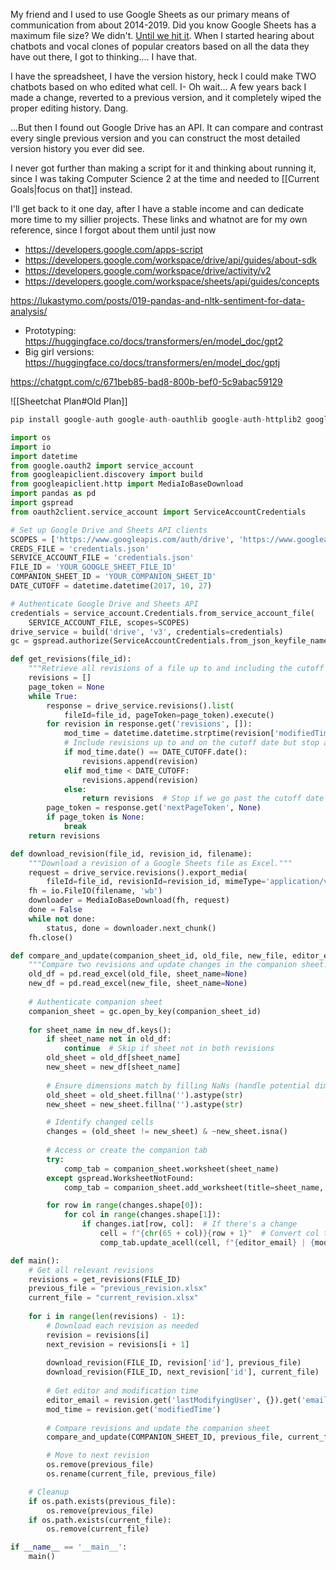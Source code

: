 My friend and I used to use Google Sheets as our primary means of communication from about 2014-2019. Did you know Google Sheets has a maximum file size? We didn't. [Until we hit it](https://support.google.com/drive/answer/37603?hl=en#:~:text=Up%20to%2010%20million%20cells%20or%2018%2C278%20columns%20(column%20ZZZ)%20for%20spreadsheets%20that%20are%20created%20in%20or%20converted%20to%20Google%20Sheets.).  When I started hearing about chatbots and vocal clones of popular creators based on all the data they have out there, I got to thinking.... I have that.

I have the spreadsheet, I have the version history, heck I could make TWO chatbots based on who edited what cell. I- Oh wait... A few years back I made a change, reverted to a previous version, and it completely wiped the proper editing history. Dang.

...But then I found out Google Drive has an API. It can compare and contrast every single previous version and you can construct the most detailed version history you ever did see.

I never got further than making a script for it and thinking about running it, since I was taking Computer Science 2 at the time and needed to [[Current Goals|focus on that]] instead.

I'll get back to it one day, after I have a stable income and can dedicate more time to my sillier projects. These links and whatnot are for my own reference, since I forgot about them until just now

- https://developers.google.com/apps-script
- https://developers.google.com/workspace/drive/api/guides/about-sdk
- https://developers.google.com/workspace/drive/activity/v2
- https://developers.google.com/workspace/sheets/api/guides/concepts

https://lukastymo.com/posts/019-pandas-and-nltk-sentiment-for-data-analysis/

- Prototyping: https://huggingface.co/docs/transformers/en/model_doc/gpt2
- Big girl versions: https://huggingface.co/docs/transformers/en/model_doc/gptj

https://chatgpt.com/c/671beb85-bad8-800b-bef0-5c9abac59129

![[Sheetchat Plan#Old Plan]]

```python
pip install google-auth google-auth-oauthlib google-auth-httplib2 google-api-python-client pandas gspread oauth2client
```

```python
import os
import io
import datetime
from google.oauth2 import service_account
from googleapiclient.discovery import build
from googleapiclient.http import MediaIoBaseDownload
import pandas as pd
import gspread
from oauth2client.service_account import ServiceAccountCredentials

# Set up Google Drive and Sheets API clients
SCOPES = ['https://www.googleapis.com/auth/drive', 'https://www.googleapis.com/auth/spreadsheets']
CREDS_FILE = 'credentials.json'
SERVICE_ACCOUNT_FILE = 'credentials.json'
FILE_ID = 'YOUR_GOOGLE_SHEET_FILE_ID'
COMPANION_SHEET_ID = 'YOUR_COMPANION_SHEET_ID'
DATE_CUTOFF = datetime.datetime(2017, 10, 27)

# Authenticate Google Drive and Sheets API
credentials = service_account.Credentials.from_service_account_file(
    SERVICE_ACCOUNT_FILE, scopes=SCOPES)
drive_service = build('drive', 'v3', credentials=credentials)
gc = gspread.authorize(ServiceAccountCredentials.from_json_keyfile_name(CREDS_FILE, SCOPES))

def get_revisions(file_id):
    """Retrieve all revisions of a file up to and including the cutoff date."""
    revisions = []
    page_token = None
    while True:
        response = drive_service.revisions().list(
            fileId=file_id, pageToken=page_token).execute()
        for revision in response.get('revisions', []):
            mod_time = datetime.datetime.strptime(revision['modifiedTime'], '%Y-%m-%dT%H:%M:%S.%fZ')
            # Include revisions up to and on the cutoff date but stop after it
            if mod_time.date() == DATE_CUTOFF.date():
                revisions.append(revision)
            elif mod_time < DATE_CUTOFF:
                revisions.append(revision)
            else:
                return revisions  # Stop if we go past the cutoff date (after October 27, 2017)
        page_token = response.get('nextPageToken', None)
        if page_token is None:
            break
    return revisions

def download_revision(file_id, revision_id, filename):
    """Download a revision of a Google Sheets file as Excel."""
    request = drive_service.revisions().export_media(
        fileId=file_id, revisionId=revision_id, mimeType='application/vnd.openxmlformats-officedocument.spreadsheetml.sheet')
    fh = io.FileIO(filename, 'wb')
    downloader = MediaIoBaseDownload(fh, request)
    done = False
    while not done:
        status, done = downloader.next_chunk()
    fh.close()

def compare_and_update(companion_sheet_id, old_file, new_file, editor_email, mod_time):
    """Compare two revisions and update changes in the companion sheet."""
    old_df = pd.read_excel(old_file, sheet_name=None)
    new_df = pd.read_excel(new_file, sheet_name=None)
    
    # Authenticate companion sheet
    companion_sheet = gc.open_by_key(companion_sheet_id)
    
    for sheet_name in new_df.keys():
        if sheet_name not in old_df:
            continue  # Skip if sheet not in both revisions
        old_sheet = old_df[sheet_name]
        new_sheet = new_df[sheet_name]
        
        # Ensure dimensions match by filling NaNs (handle potential dimension mismatch)
        old_sheet = old_sheet.fillna('').astype(str)
        new_sheet = new_sheet.fillna('').astype(str)

        # Identify changed cells
        changes = (old_sheet != new_sheet) & ~new_sheet.isna()
        
        # Access or create the companion tab
        try:
            comp_tab = companion_sheet.worksheet(sheet_name)
        except gspread.WorksheetNotFound:
            comp_tab = companion_sheet.add_worksheet(title=sheet_name, rows=new_sheet.shape[0], cols=new_sheet.shape[1])

        for row in range(changes.shape[0]):
            for col in range(changes.shape[1]):
                if changes.iat[row, col]:  # If there's a change
                    cell = f"{chr(65 + col)}{row + 1}"  # Convert col to letter
                    comp_tab.update_acell(cell, f"{editor_email} | {mod_time}")

def main():
    # Get all relevant revisions
    revisions = get_revisions(FILE_ID)
    previous_file = "previous_revision.xlsx"
    current_file = "current_revision.xlsx"
    
    for i in range(len(revisions) - 1):
        # Download each revision as needed
        revision = revisions[i]
        next_revision = revisions[i + 1]
        
        download_revision(FILE_ID, revision['id'], previous_file)
        download_revision(FILE_ID, next_revision['id'], current_file)
        
        # Get editor and modification time
        editor_email = revision.get('lastModifyingUser', {}).get('emailAddress', 'Unknown')
        mod_time = revision.get('modifiedTime')
        
        # Compare revisions and update the companion sheet
        compare_and_update(COMPANION_SHEET_ID, previous_file, current_file, editor_email, mod_time)

        # Move to next revision
        os.remove(previous_file)
        os.rename(current_file, previous_file)

    # Cleanup
    if os.path.exists(previous_file):
        os.remove(previous_file)
    if os.path.exists(current_file):
        os.remove(current_file)

if __name__ == '__main__':
    main()

```